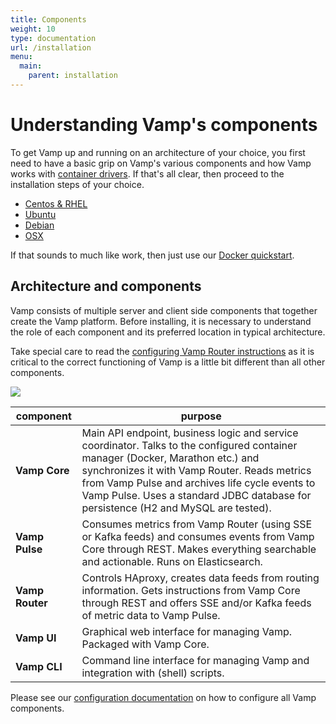 ```yaml
---
title: Components
weight: 10
type: documentation
url: /installation
menu:
  main:
    parent: installation
---
```


# Understanding Vamp's components

To get Vamp up and running on an architecture of your choice, you first need to have a basic grip on Vamp's various components and how Vamp works with [container drivers](/documentation/installation/container_driver/). If that's all clear, then proceed to the installation steps of your choice.

- [Centos & RHEL](/installation/centos_rhel/)
- [Ubuntu](/installation/ubuntu/)
- [Debian](/installation/debian/)
- [OSX](/installation/osx/)

If that sounds to much like work, then just use our [Docker quickstart](/quick-start).

## Architecture and components

Vamp consists of multiple server and client side components that together create the Vamp platform. Before installing, it is necessary to understand the role of each component and its preferred location in typical architecture. 

Take special care to read the [configuring Vamp Router instructions](/documentation/installation/configuration/#vamp-router) as it is critical to the correct functioning of Vamp is a little bit different than all other components.

![](/img/vamp_arch.svg)

component   | purpose
------------|--------
**Vamp Core**   | Main API endpoint, business logic and service coordinator. Talks to the configured container manager (Docker, Marathon etc.) and synchronizes it with Vamp Router. Reads metrics from Vamp Pulse and archives life cycle events to Vamp Pulse. Uses a standard JDBC database for persistence (H2 and MySQL are tested).      
**Vamp Pulse**  | Consumes metrics from Vamp Router (using SSE or Kafka feeds) and consumes events from Vamp Core through REST. Makes everything searchable and actionable. Runs on Elasticsearch.
**Vamp Router** | Controls HAproxy, creates data feeds from routing information. Gets instructions from Vamp Core through REST and offers SSE and/or Kafka feeds of metric data to Vamp Pulse.
**Vamp UI**     | Graphical web interface for managing Vamp. Packaged with Vamp Core. 
**Vamp CLI**    | Command line interface for managing Vamp and integration with (shell) scripts.

Please see our [configuration documentation](/documentation/configuration) on how to configure all Vamp components.

  